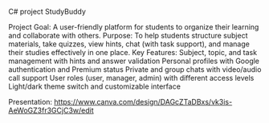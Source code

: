 C# project
StudyBuddy

Project Goal:
A user-friendly platform for students to organize their learning and collaborate with others.
Purpose:
To help students structure subject materials, take quizzes, view hints, chat (with task support), and manage their studies effectively in one place.
Key Features:
Subject, topic, and task management with hints and answer validation
Personal profiles with Google authentication and Premium status
Private and group chats with video/audio call support
User roles (user, manager, admin) with different access levels
Light/dark theme switch and customizable interface

Presentation: https://www.canva.com/design/DAGcZTaDBxs/vk3is-AeWoGZ3fr3GCjC3w/edit
